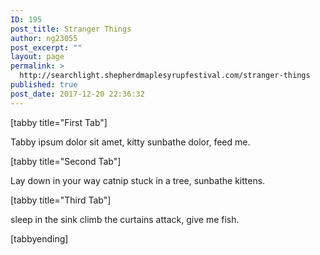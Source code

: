 ```yaml
---
ID: 195
post_title: Stranger Things
author: ng23055
post_excerpt: ""
layout: page
permalink: >
  http://searchlight.shepherdmaplesyrupfestival.com/stranger-things
published: true
post_date: 2017-12-20 22:36:32
---
```

[tabby title="First Tab"]

Tabby ipsum dolor sit amet, kitty sunbathe dolor, feed me.

[tabby title="Second Tab"]

Lay down in your way catnip stuck in a tree, sunbathe kittens.

[tabby title="Third Tab"]

sleep in the sink climb the curtains attack, give me fish.

[tabbyending]